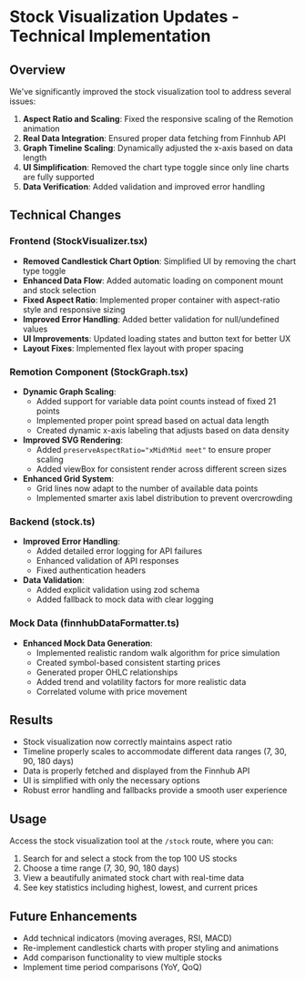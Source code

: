 # Stock Visualization Updates - Technical Implementation

## Overview
We've significantly improved the stock visualization tool to address several issues:

1. **Aspect Ratio and Scaling**: Fixed the responsive scaling of the Remotion animation
2. **Real Data Integration**: Ensured proper data fetching from Finnhub API
3. **Graph Timeline Scaling**: Dynamically adjusted the x-axis based on data length
4. **UI Simplification**: Removed the chart type toggle since only line charts are fully supported
5. **Data Verification**: Added validation and improved error handling

## Technical Changes

### Frontend (StockVisualizer.tsx)
- **Removed Candlestick Chart Option**: Simplified UI by removing the chart type toggle
- **Enhanced Data Flow**: Added automatic loading on component mount and stock selection
- **Fixed Aspect Ratio**: Implemented proper container with aspect-ratio style and responsive sizing
- **Improved Error Handling**: Added better validation for null/undefined values
- **UI Improvements**: Updated loading states and button text for better UX
- **Layout Fixes**: Implemented flex layout with proper spacing

### Remotion Component (StockGraph.tsx)
- **Dynamic Graph Scaling**: 
  - Added support for variable data point counts instead of fixed 21 points
  - Implemented proper point spread based on actual data length
  - Created dynamic x-axis labeling that adjusts based on data density
- **Improved SVG Rendering**:
  - Added `preserveAspectRatio="xMidYMid meet"` to ensure proper scaling
  - Added viewBox for consistent render across different screen sizes
- **Enhanced Grid System**:
  - Grid lines now adapt to the number of available data points
  - Implemented smarter axis label distribution to prevent overcrowding

### Backend (stock.ts)
- **Improved Error Handling**:
  - Added detailed error logging for API failures
  - Enhanced validation of API responses
  - Fixed authentication headers
- **Data Validation**:
  - Added explicit validation using zod schema
  - Added fallback to mock data with clear logging

### Mock Data (finnhubDataFormatter.ts)
- **Enhanced Mock Data Generation**:
  - Implemented realistic random walk algorithm for price simulation
  - Created symbol-based consistent starting prices
  - Generated proper OHLC relationships
  - Added trend and volatility factors for more realistic data
  - Correlated volume with price movement

## Results
- Stock visualization now correctly maintains aspect ratio
- Timeline properly scales to accommodate different data ranges (7, 30, 90, 180 days)
- Data is properly fetched and displayed from the Finnhub API
- UI is simplified with only the necessary options
- Robust error handling and fallbacks provide a smooth user experience

## Usage
Access the stock visualization tool at the `/stock` route, where you can:
1. Search for and select a stock from the top 100 US stocks
2. Choose a time range (7, 30, 90, 180 days)
3. View a beautifully animated stock chart with real-time data
4. See key statistics including highest, lowest, and current prices

## Future Enhancements
- Add technical indicators (moving averages, RSI, MACD)
- Re-implement candlestick charts with proper styling and animations
- Add comparison functionality to view multiple stocks
- Implement time period comparisons (YoY, QoQ) 